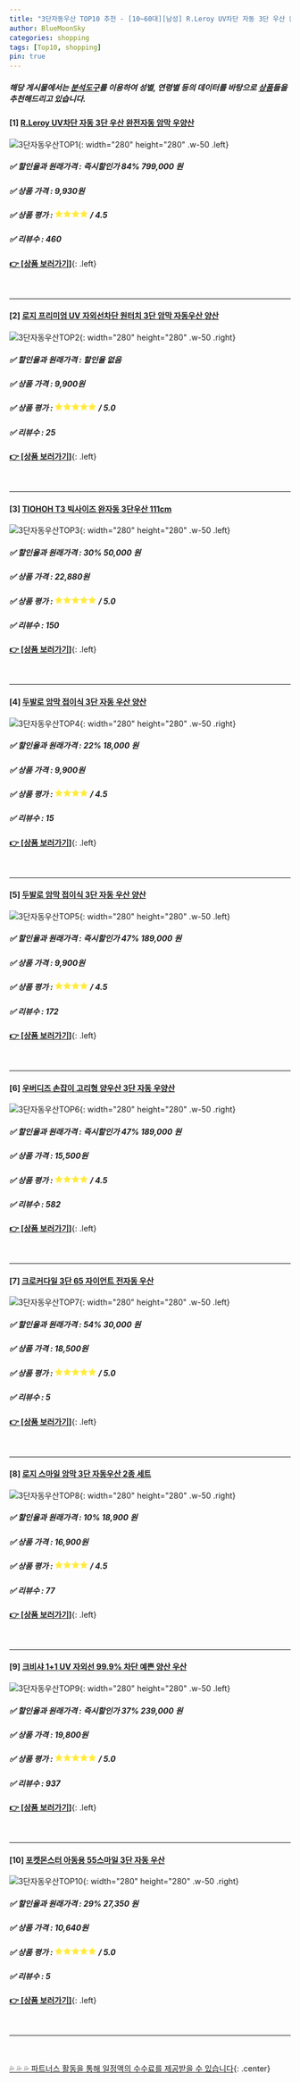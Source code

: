 ```yaml
---
title: "3단자동우산 TOP10 추천 - [10~60대][남성] R.Leroy UV차단 자동 3단 우산 완전자동 암막 우양산"
author: BlueMoonSky
categories: shopping
tags: [Top10, shopping]
pin: true
---
```


##### 해당 게시물에서는 [**분석도구**](https://itemscout.io/)를 이용하여 **성별**, **연령별** 등의 데이터를 바탕으로 [**상품**](https://link.coupang.com/a/baae76)들을 추천해드리고 있습니다.

#### [1] [R.Leroy UV차단 자동 3단 우산 완전자동 암막 우양산](https://link.coupang.com/re/AFFSDP?lptag=AF5964186&subid=bluemoonsky6999&pageKey=6714050583&traceid=V0-153&itemId=15596596973&vendorItemId=82815383126)
![3단자동우산TOP1](https://thumbnail7.coupangcdn.com/thumbnails/remote/230x230ex/image/vendor_inventory/5df4/a351731d398058f70724e2ed2741cdc3e2477217a3b3c76ca62bc2b60490.jpg){: width="280" height="280" .w-50 .left}
##### ✅ 할인율과 원래가격 : 즉시할인가 84%  799,000   원
##### ✅ 상품 가격 : 9,930원
##### ✅ 상품 평가 : <img class="star" width="15" alt="star" src="/assets/img/free-icon-star.png"><img class="star" width="15" alt="star" src="/assets/img/free-icon-star.png"><img class="star" width="15" alt="star" src="/assets/img/free-icon-star.png"><img class="star" width="15" alt="star" src="/assets/img/free-icon-star.png"> / 4.5
##### ✅ 리뷰수 : 460
[**👉  [상품 보러가기]**](https://link.coupang.com/re/AFFSDP?lptag=AF5964186&subid=bluemoonsky6999&pageKey=6714050583&traceid=V0-153&itemId=15596596973&vendorItemId=82815383126){: .left}
<br>
<br>
<br>

***

#### [2] [로지 프리미엄 UV 자외선차단 원터치 3단 암막 자동우산 양산](https://link.coupang.com/re/AFFSDP?lptag=AF5964186&subid=bluemoonsky6999&pageKey=6543873807&traceid=V0-153&itemId=14581099250&vendorItemId=81823175630)
![3단자동우산TOP2](https://thumbnail6.coupangcdn.com/thumbnails/remote/230x230ex/image/retail/images/2022/05/26/17/0/a9054dba-d417-4a8e-9c5c-5c3650e875dd.jpg){: width="280" height="280" .w-50 .right}
##### ✅ 할인율과 원래가격 : 할인율 없음
##### ✅ 상품 가격 : 9,900원
##### ✅ 상품 평가 : <img class="star" width="15" alt="star" src="/assets/img/free-icon-star.png"><img class="star" width="15" alt="star" src="/assets/img/free-icon-star.png"><img class="star" width="15" alt="star" src="/assets/img/free-icon-star.png"><img class="star" width="15" alt="star" src="/assets/img/free-icon-star.png"><img class="star" width="15" alt="star" src="/assets/img/free-icon-star.png"> / 5.0
##### ✅ 리뷰수 : 25
[**👉  [상품 보러가기]**](https://link.coupang.com/re/AFFSDP?lptag=AF5964186&subid=bluemoonsky6999&pageKey=6543873807&traceid=V0-153&itemId=14581099250&vendorItemId=81823175630){: .left}
<br>
<br>
<br>

***

#### [3] [TIOHOH T3 빅사이즈 완자동 3단우산 111cm](https://link.coupang.com/re/AFFSDP?lptag=AF5964186&subid=bluemoonsky6999&pageKey=1459491072&traceid=V0-153&itemId=2511340748&vendorItemId=70504384267)
![3단자동우산TOP3](https://thumbnail10.coupangcdn.com/thumbnails/remote/230x230ex/image/retail/images/2020/04/13/13/5/2717c369-5b06-407a-a020-e7aeffbb08f1.jpg){: width="280" height="280" .w-50 .left}
##### ✅ 할인율과 원래가격 : 30%  50,000   원
##### ✅ 상품 가격 : 22,880원
##### ✅ 상품 평가 : <img class="star" width="15" alt="star" src="/assets/img/free-icon-star.png"><img class="star" width="15" alt="star" src="/assets/img/free-icon-star.png"><img class="star" width="15" alt="star" src="/assets/img/free-icon-star.png"><img class="star" width="15" alt="star" src="/assets/img/free-icon-star.png"><img class="star" width="15" alt="star" src="/assets/img/free-icon-star.png"> / 5.0
##### ✅ 리뷰수 : 150
[**👉  [상품 보러가기]**](https://link.coupang.com/re/AFFSDP?lptag=AF5964186&subid=bluemoonsky6999&pageKey=1459491072&traceid=V0-153&itemId=2511340748&vendorItemId=70504384267){: .left}
<br>
<br>
<br>

***

#### [4] [두발로 암막 접이식 3단 자동 우산 양산](https://link.coupang.com/re/AFFSDP?lptag=AF5964186&subid=bluemoonsky6999&pageKey=5849696640&traceid=V0-153&itemId=10174917157&vendorItemId=77457956086)
![3단자동우산TOP4](https://thumbnail9.coupangcdn.com/thumbnails/remote/230x230ex/image/retail/images/4706555625193402-abecd2c7-3399-4ea0-b2c9-5b25771caa7a.JPG){: width="280" height="280" .w-50 .right}
##### ✅ 할인율과 원래가격 : 22%  18,000   원
##### ✅ 상품 가격 : 9,900원
##### ✅ 상품 평가 : <img class="star" width="15" alt="star" src="/assets/img/free-icon-star.png"><img class="star" width="15" alt="star" src="/assets/img/free-icon-star.png"><img class="star" width="15" alt="star" src="/assets/img/free-icon-star.png"><img class="star" width="15" alt="star" src="/assets/img/free-icon-star.png"> / 4.5
##### ✅ 리뷰수 : 15
[**👉  [상품 보러가기]**](https://link.coupang.com/re/AFFSDP?lptag=AF5964186&subid=bluemoonsky6999&pageKey=5849696640&traceid=V0-153&itemId=10174917157&vendorItemId=77457956086){: .left}
<br>
<br>
<br>

***

#### [5] [두발로 암막 접이식 3단 자동 우산 양산](https://link.coupang.com/re/AFFSDP?lptag=AF5964186&subid=bluemoonsky6999&pageKey=5849696640&traceid=V0-153&itemId=10174917157&vendorItemId=77457956086)
![3단자동우산TOP5](https://thumbnail9.coupangcdn.com/thumbnails/remote/230x230ex/image/retail/images/4706555625193402-abecd2c7-3399-4ea0-b2c9-5b25771caa7a.JPG){: width="280" height="280" .w-50 .left}
##### ✅ 할인율과 원래가격 : 즉시할인가 47%  189,000   원
##### ✅ 상품 가격 : 9,900원
##### ✅ 상품 평가 : <img class="star" width="15" alt="star" src="/assets/img/free-icon-star.png"><img class="star" width="15" alt="star" src="/assets/img/free-icon-star.png"><img class="star" width="15" alt="star" src="/assets/img/free-icon-star.png"><img class="star" width="15" alt="star" src="/assets/img/free-icon-star.png"> / 4.5
##### ✅ 리뷰수 : 172
[**👉  [상품 보러가기]**](https://link.coupang.com/re/AFFSDP?lptag=AF5964186&subid=bluemoonsky6999&pageKey=5849696640&traceid=V0-153&itemId=10174917157&vendorItemId=77457956086){: .left}
<br>
<br>
<br>

***

#### [6] [우버디즈 손잡이 고리형 양우산 3단 자동 우양산](https://link.coupang.com/re/AFFSDP?lptag=AF5964186&subid=bluemoonsky6999&pageKey=7174878974&traceid=V0-153&itemId=18083699007&vendorItemId=85236490972)
![3단자동우산TOP6](https://thumbnail9.coupangcdn.com/thumbnails/remote/230x230ex/image/vendor_inventory/6a45/7398b86e6d5dba0a56e6213c6ec7cfcf6c7b0d67c027efad5e8bad89c7e1.png){: width="280" height="280" .w-50 .right}
##### ✅ 할인율과 원래가격 : 즉시할인가 47%  189,000   원
##### ✅ 상품 가격 : 15,500원
##### ✅ 상품 평가 : <img class="star" width="15" alt="star" src="/assets/img/free-icon-star.png"><img class="star" width="15" alt="star" src="/assets/img/free-icon-star.png"><img class="star" width="15" alt="star" src="/assets/img/free-icon-star.png"><img class="star" width="15" alt="star" src="/assets/img/free-icon-star.png"> / 4.5
##### ✅ 리뷰수 : 582
[**👉  [상품 보러가기]**](https://link.coupang.com/re/AFFSDP?lptag=AF5964186&subid=bluemoonsky6999&pageKey=7174878974&traceid=V0-153&itemId=18083699007&vendorItemId=85236490972){: .left}
<br>
<br>
<br>

***

#### [7] [크로커다일 3단 65 자이언트 전자동 우산](https://link.coupang.com/re/AFFSDP?lptag=AF5964186&subid=bluemoonsky6999&pageKey=6784807729&traceid=V0-153&itemId=15967848331&vendorItemId=83174019957)
![3단자동우산TOP7](https://thumbnail7.coupangcdn.com/thumbnails/remote/230x230ex/image/retail/images/2022/09/19/14/8/554b99e1-244d-437f-9e79-5dba6ce9bb21.jpg){: width="280" height="280" .w-50 .left}
##### ✅ 할인율과 원래가격 : 54%  30,000   원
##### ✅ 상품 가격 : 18,500원
##### ✅ 상품 평가 : <img class="star" width="15" alt="star" src="/assets/img/free-icon-star.png"><img class="star" width="15" alt="star" src="/assets/img/free-icon-star.png"><img class="star" width="15" alt="star" src="/assets/img/free-icon-star.png"><img class="star" width="15" alt="star" src="/assets/img/free-icon-star.png"><img class="star" width="15" alt="star" src="/assets/img/free-icon-star.png"> / 5.0
##### ✅ 리뷰수 : 5
[**👉  [상품 보러가기]**](https://link.coupang.com/re/AFFSDP?lptag=AF5964186&subid=bluemoonsky6999&pageKey=6784807729&traceid=V0-153&itemId=15967848331&vendorItemId=83174019957){: .left}
<br>
<br>
<br>

***

#### [8] [로지 스마일 암막 3단 자동우산 2종 세트](https://link.coupang.com/re/AFFSDP?lptag=AF5964186&subid=bluemoonsky6999&pageKey=6387169051&traceid=V0-153&itemId=13597412775&vendorItemId=85066804798)
![3단자동우산TOP8](https://thumbnail8.coupangcdn.com/thumbnails/remote/230x230ex/image/retail/images/5037990224005271-8f837965-0e98-4f17-896f-57dd85285a35.jpg){: width="280" height="280" .w-50 .right}
##### ✅ 할인율과 원래가격 : 10%  18,900   원
##### ✅ 상품 가격 : 16,900원
##### ✅ 상품 평가 : <img class="star" width="15" alt="star" src="/assets/img/free-icon-star.png"><img class="star" width="15" alt="star" src="/assets/img/free-icon-star.png"><img class="star" width="15" alt="star" src="/assets/img/free-icon-star.png"><img class="star" width="15" alt="star" src="/assets/img/free-icon-star.png"> / 4.5
##### ✅ 리뷰수 : 77
[**👉  [상품 보러가기]**](https://link.coupang.com/re/AFFSDP?lptag=AF5964186&subid=bluemoonsky6999&pageKey=6387169051&traceid=V0-153&itemId=13597412775&vendorItemId=85066804798){: .left}
<br>
<br>
<br>

***

#### [9] [크비샤 1+1 UV 자외선 99.9% 차단 예쁜 양산 우산](https://link.coupang.com/re/AFFSDP?lptag=AF5964186&subid=bluemoonsky6999&pageKey=7394419652&traceid=V0-153&itemId=19124479424&vendorItemId=86244211190)
![3단자동우산TOP9](https://thumbnail7.coupangcdn.com/thumbnails/remote/230x230ex/image/vendor_inventory/2979/47a6a672fe38f8b01eea34bdf24c752a601f8882bf2ee1b8748b1a2a0765.jpg){: width="280" height="280" .w-50 .left}
##### ✅ 할인율과 원래가격 : 즉시할인가 37%  239,000   원
##### ✅ 상품 가격 : 19,800원
##### ✅ 상품 평가 : <img class="star" width="15" alt="star" src="/assets/img/free-icon-star.png"><img class="star" width="15" alt="star" src="/assets/img/free-icon-star.png"><img class="star" width="15" alt="star" src="/assets/img/free-icon-star.png"><img class="star" width="15" alt="star" src="/assets/img/free-icon-star.png"><img class="star" width="15" alt="star" src="/assets/img/free-icon-star.png"> / 5.0
##### ✅ 리뷰수 : 937
[**👉  [상품 보러가기]**](https://link.coupang.com/re/AFFSDP?lptag=AF5964186&subid=bluemoonsky6999&pageKey=7394419652&traceid=V0-153&itemId=19124479424&vendorItemId=86244211190){: .left}
<br>
<br>
<br>

***

#### [10] [포켓몬스터 아동용 55스마일 3단 자동 우산](https://link.coupang.com/re/AFFSDP?lptag=AF5964186&subid=bluemoonsky6999&pageKey=7102552864&traceid=V0-153&itemId=17732967239&vendorItemId=84897683911)
![3단자동우산TOP10](https://thumbnail9.coupangcdn.com/thumbnails/remote/230x230ex/image/retail/images/2023/01/31/17/4/5737df69-64d0-45a7-87a3-5573edffebe5.jpg){: width="280" height="280" .w-50 .right}
##### ✅ 할인율과 원래가격 : 29%  27,350   원
##### ✅ 상품 가격 : 10,640원
##### ✅ 상품 평가 : <img class="star" width="15" alt="star" src="/assets/img/free-icon-star.png"><img class="star" width="15" alt="star" src="/assets/img/free-icon-star.png"><img class="star" width="15" alt="star" src="/assets/img/free-icon-star.png"><img class="star" width="15" alt="star" src="/assets/img/free-icon-star.png"><img class="star" width="15" alt="star" src="/assets/img/free-icon-star.png"> / 5.0
##### ✅ 리뷰수 : 5
[**👉  [상품 보러가기]**](https://link.coupang.com/re/AFFSDP?lptag=AF5964186&subid=bluemoonsky6999&pageKey=7102552864&traceid=V0-153&itemId=17732967239&vendorItemId=84897683911){: .left}
<br>
<br>
<br>

***
<br><br>[💦 💦 💦 파트너스 활동을 통해 일정액의 수수료를 제공받을 수 있습니다](https://link.coupang.com/a/baae76){: .center}